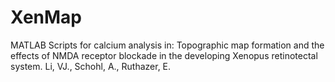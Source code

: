 # XenMap
MATLAB Scripts for calcium analysis in: Topographic map formation and the effects of NMDA receptor blockade in the developing Xenopus retinotectal system.
Li, VJ., Schohl, A., Ruthazer, E.
